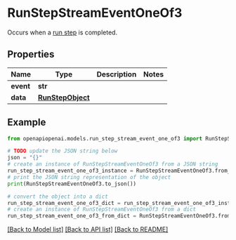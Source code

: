 # RunStepStreamEventOneOf3

Occurs when a [run step](/docs/api-reference/runs/step-object) is completed.

## Properties

Name | Type | Description | Notes
------------ | ------------- | ------------- | -------------
**event** | **str** |  | 
**data** | [**RunStepObject**](RunStepObject.md) |  | 

## Example

```python
from openapiopenai.models.run_step_stream_event_one_of3 import RunStepStreamEventOneOf3

# TODO update the JSON string below
json = "{}"
# create an instance of RunStepStreamEventOneOf3 from a JSON string
run_step_stream_event_one_of3_instance = RunStepStreamEventOneOf3.from_json(json)
# print the JSON string representation of the object
print(RunStepStreamEventOneOf3.to_json())

# convert the object into a dict
run_step_stream_event_one_of3_dict = run_step_stream_event_one_of3_instance.to_dict()
# create an instance of RunStepStreamEventOneOf3 from a dict
run_step_stream_event_one_of3_from_dict = RunStepStreamEventOneOf3.from_dict(run_step_stream_event_one_of3_dict)
```
[[Back to Model list]](../README.md#documentation-for-models) [[Back to API list]](../README.md#documentation-for-api-endpoints) [[Back to README]](../README.md)


